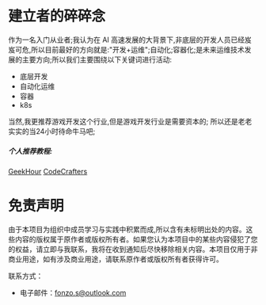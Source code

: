 # 建立者的碎碎念

作为一名入门从业者;我认为在 AI 高速发展的大背景下,非底层的开发人员已经岌岌可危,所以目前最好的方向就是:"开发+运维";自动化;容器化;是未来运维技术发展的主要方向;所以我们主要围绕以下关键词进行活动:
- 底层开发
- 自动化运维
- 容器
- k8s

当然,我更推荐游戏开发这个行业,但是游戏开发行业是需要资本的;
所以还是老老实实的当24小时待命牛马吧;

##### 个人推荐教程:

[GeekHour](https://youtube.com/@geekhour_net?si=2nv5kKkzAAIBHph_)
[CodeCrafters](https://app.codecrafters.io/r/zealous-crocodile-405852)

# 免责声明

由于本项目为组织中成员学习与实践中积累而成,所以含有未标明出处的内容。这些内容的版权属于原作者或版权所有者。如果您认为本项目中的某些内容侵犯了您的权益，请立即与我联系，我将在收到通知后尽快移除相关内容。本项目仅用于非商业用途，如有涉及商业用途，请联系原作者或版权所有者获得许可。

联系方式：
- 电子邮件：fonzo.s@outlook.com
